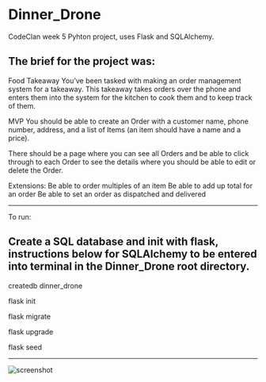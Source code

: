 # Dinner_Drone

CodeClan week 5 Pyhton project, uses Flask and SQLAlchemy.

The brief for the project was:
------------------------------------------------------------------------------------------------------------------------------------------------------------------------------------------------------------
Food Takeaway
You’ve been tasked with making an order management system for a takeaway. This takeaway takes orders over the phone and enters them into the system for the kitchen to cook them and to keep track of them.

MVP
You should be able to create an Order with a customer name, phone number, address, and a list of Items (an item should have a name and a price).

There should be a page where you can see all Orders and be able to click through to each Order to see the details where you should be able to edit or delete the Order.

Extensions:
Be able to order multiples of an item
Be able to add up total for an order
Be able to set an order as dispatched and delivered

------------------------------------------------------------------------------------------------------------------------------------------------------------------------------------------------------------

To run:

Create a SQL database and init with flask, instructions below for SQLAlchemy to be entered into terminal in the Dinner_Drone root directory.
------------------------------------------------------------------------------------------------------------------------------------------------------------------------------------------------------------

createdb dinner_drone

flask init

flask migrate

flask upgrade

flask seed

------------------------------------------------------------------------------------------------------------------------------------------------------------------------------------------------------------
![screenshot](https://github.com/JerosCalmera/Dinner_Drone/assets/136751073/81b485e1-3a9f-492b-8704-17cce837b3d0)
